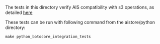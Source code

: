 The tests in this directory verify AIS compatibility with s3 operations, as detailed [here](https://github.com/artashesbalabekyan/aistore/blob/master/docs/s3compat.md)

These tests can be run with following command from the aistore/python directory:

```make python_botocore_integration_tests```